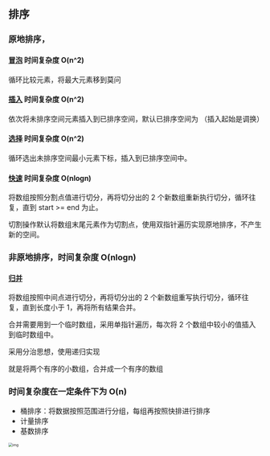 ## 排序

### 原地排序，

#### [冒泡](./冒泡) 时间复杂度 O(n^2)

循环比较元素，将最大元素移到莫问

#### [插入](./插入) 时间复杂度 O(n^2)

依次将未排序空间元素插入到已排序空间，默认已排序空间为 （插入起始是调换）

#### [选择](./选择) 时间复杂度 O(n^2)

循环选出未排序空间最小元素下标，插入到已排序空间中。

#### [快速](./快速) 时间复杂度 O(nlogn)

将数组按照分割点值进行切分，再将切分出的 2 个新数组重新执行切分，循环往复，直到 start >= end 为止。

切割操作默认将数组末尾元素作为切割点，使用双指针遍历实现原地排序，不产生新的空间。

### 非原地排序，时间复杂度 O(nlogn)

#### [归并](./归并)

将数组按照中间点进行切分，再将切分出的 2 个新数组重写执行切分，循环往复，直到长度小于 1，再将所有结果合并。

合并需要用到一个临时数组，采用单指针遍历，每次将 2 个数组中较小的值插入到临时数组中。

采用分治思想，使用递归实现

就是将两个有序的小数组，合并成一个有序的数组

### 时间复杂度在一定条件下为 O(n)

- 桶排序：将数据按照范围进行分组，每组再按照快排进行排序
- 计量排序
- 基数排序

<img src="https://static001.geekbang.org/resource/image/aa/05/aa03ae570dace416127c9ccf9db8ac05.jpg" alt="img" style="zoom:50%;" />
